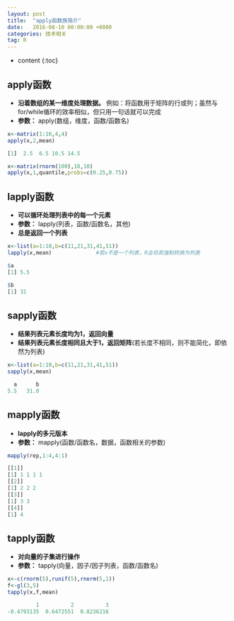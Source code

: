 ```yaml
---
layout: post
title:  "apply函数族简介"
date:   2016-08-10 00:00:00 +0800
categories: 技术相关
tag: R
---
```


* content
{:toc}




## apply函数 

 - **沿着数组的某一维度处理数据。** 例如：将函数用于矩阵的行或列；虽然与for/while循环的效率相似，但只用一句话就可以完成
 - **参数：** apply(数组，维度，函数/函数名)
 

```r
x<-matrix(1:16,4,4)
apply(x,2,mean)

[1]  2.5  6.5 10.5 14.5
```



```r
x<-matrix(rnorm(100),10,10)
apply(x,1,quantile,probs=c(0.25,0.75))
```

## lapply函数

- **可以循环处理列表中的每一个元素**
- **参数：** lapply(列表，函数/函数名，其他)
- **总是返回一个列表**

```r
x<-list(a=1:10,b=c(11,21,31,41,51))
lapply(x,mean)              #若x不是一个列表，R会将其强制转换为列表

$a
[1] 5.5

$b
[1] 31
```

## sapply函数
- **结果列表元素长度均为1，返回向量**
- **结果列表元素长度相同且大于1，返回矩阵**(若长度不相同，则不能简化，即依然为列表)

```r
x<-list(a=1:10,b=c(11,21,31,41,51))
sapply(x,mean)

  a      b
5.5   31.0
```

## mapply函数
- **lapply的多元版本**
- **参数：** mapply(函数/函数名，数据，函数相关的参数)

```r
mapply(rep,1:4,4:1)

[[1]]
[1] 1 1 1 1
[[2]]
[1] 2 2 2
[[3]]
[1] 3 3
[[4]]
[1] 4
```

## tapply函数
- **对向量的子集进行操作**
- **参数：** tapply(向量，因子/因子列表，函数/函数名)

```r
x<-c(rnorm(5),runif(5),rnorm(5,1))
f<-gl(3,5)
tapply(x,f,mean)

         1          2          3 
-0.4793135  0.6472551  0.8236216
```

